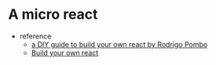 # A micro react


- reference
  - [a DIY guide to build your own react by Rodrigo Pombo](https://engineering.hexacta.com/didact-learning-how-react-works-by-building-it-from-scratch-51007984e5c5)
  - [Build your own react](https://pomb.us/build-your-own-react/)